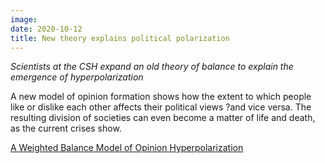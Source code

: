 ```yaml
---
image:
date: 2020-10-12
title: New theory explains political polarization
---
```


*Scientists at the CSH expand an old theory of balance to explain the emergence of hyperpolarization*

A new model of opinion formation shows how the extent to which people like or dislike each other affects their political views ?and vice versa. The resulting division of societies can even become a matter of life and death, as the current crises show.

[A Weighted Balance Model of Opinion Hyperpolarization](https://www.csh.ac.at/new-theory-explains-political-hyperpolarization/)
